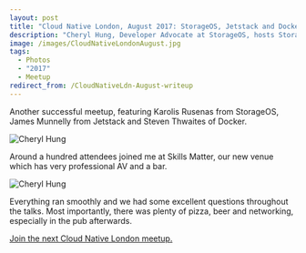 ```yaml
---
layout: post
title: "Cloud Native London, August 2017: StorageOS, Jetstack and Docker"
description: "Cheryl Hung, Developer Advocate at StorageOS, hosts StorageOS, Jetstack and Docker at Cloud Native London."
image: /images/CloudNativeLondonAugust.jpg
tags:
  - Photos
  - "2017"
  - Meetup
redirect_from: /CloudNativeLdn-August-writeup
---
```


Another successful meetup, featuring Karolis Rusenas from StorageOS, James Munnelly from Jetstack and Steven Thwaites of Docker.

![Cheryl Hung]({{site.baseurl}}/images/CNL-Aug.jpg)

Around a hundred attendees joined me at Skills Matter, our new venue which has very professional AV and a bar.

![Cheryl Hung]({{site.baseurl}}/images/CNLAug-1.jpg)

Everything ran smoothly and we had some excellent questions throughout the talks. Most importantly, there was plenty of pizza, beer and networking, especially in the pub afterwards.

[Join the next Cloud Native London meetup.](https://www.meetup.com/Cloud-Native-London/)
